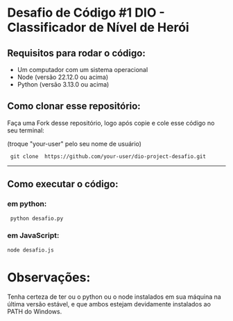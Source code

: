 


# Desafio de Código #1 DIO - Classificador de Nível de Herói
## Requisitos para rodar o código:
- Um computador com um sistema operacional
- Node (versão 22.12.0 ou acima)
- Python (versão 3.13.0 ou acima)
## Como clonar esse repositório: 
Faça uma Fork desse repositório, logo após copie e cole esse código no seu terminal:

(troque "your-user" pelo seu nome de usuário)
```
 git clone  https://github.com/your-user/dio-project-desafio.git 
 ```
---
## Como executar o código:
### em python: 
```
 python desafio.py
```
### em JavaScript:
``` 
node desafio.js 
```

# Observações:
Tenha certeza de ter ou o python ou o node instalados em sua máquina na última versão estável, e que ambos estejam devidamente instalados ao PATH do Windows. 
